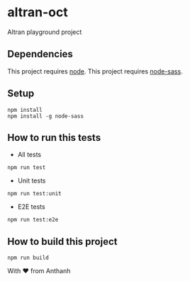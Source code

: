# altran-oct
Altran playground project

## Dependencies

This project requires [node](http://nodejs.org).
This project requires [node-sass](https://www.npmjs.com/package/node-sass).

## Setup

```
npm install
npm install -g node-sass
```

## How to run this tests

* All tests

```
npm run test
```

* Unit tests

```
npm run test:unit
```

* E2E tests

```
npm run test:e2e
```

## How to build this project

```
npm run build
```

With ♥ from Anthanh
